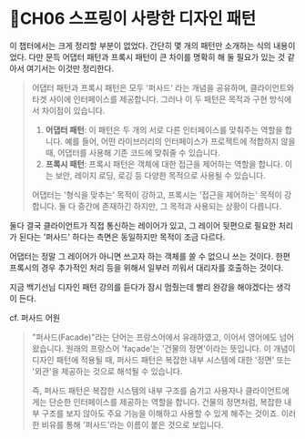 # CH06 스프링이 사랑한 디자인 패턴

이 챕터에서는 크게 정리할 부분이 없었다. 간단히 몇 개의 패턴만 소개하는 식의 내용이었다. 다만 문득 어댑터 패턴과 프록시 패턴이 큰 차이를 명확히 해 둘 필요가 있는 것 같아서 여기서는 이것만 정리한다.

> 어댑터 패턴과 프록시 패턴은 모두 '퍼사드' 라는 개념을 공유하며, 클라이언트와 타겟 사이에 인터페이스를 제공합니다. 그러나 이 두 패턴은 목적과 구현 방식에서 차이점이 있습니다.
>
> 1. **어댑터 패턴**: 이 패턴은 두 개의 서로 다른 인터페이스를 맞춰주는 역할을 합니다. 예를 들어, 어떤 라이브러리의 인터페이스가 프로젝트에 적합하지 않을 때, 어댑터를 사용해 기존 코드에 맞춰줄 수 있습니다.
> 2. **프록시 패턴**: 프록시 패턴은 객체에 대한 접근을 제어하는 역할을 합니다. 이는 보안, 레이지 로딩, 로깅 등 다양한 목적으로 사용될 수 있습니다.
>
> 어댑터는 '형식을 맞추는' 목적이 강하고, 프록시는 '접근을 제어하는' 목적이 강합니다. 둘 다 중간에 존재하긴 하지만, 그 목적과 사용되는 상황이 다릅니다.

둘다 결국 클라이언트가 직접 통신하는 레이어가 있고, 그 레이어 뒷편으로 필요한 처리가 된다는 '퍼사드' 하다는 측면은 동일하지만 목적이 조금 다르다.

어댑터는 정말 그 레이어가 아니면 쓰고자 하는 객체를 쓸 수 없으니 쓰는 것이다. 한편 프록시의 경우 추가적인 처리 등을 위해서 일부러 끼워서 대리자를 호출하는 것이다.

지금 백기선님 디자인 패턴 강의를 듣다가 잠시 멈췄는데 빨리 완강을 해야겠다는 생각이 든다.



cf. 퍼사드 어원

> "퍼사드(Facade)"라는 단어는 프랑스어에서 유래하였고, 이어서 영어에도 넘어왔습니다. 원래의 프랑스어 'façade'는 '건물의 정면'이라는 뜻입니다. 이 개념이 디자인 패턴에 적용될 때, 퍼사드 패턴은 복잡한 내부 시스템에 대한 '정면' 또는 '외관'을 제공하는 것으로 해석될 수 있습니다.
>
> 즉, 퍼사드 패턴은 복잡한 시스템의 내부 구조를 숨기고 사용자나 클라이언트에게는 단순한 인터페이스를 제공하는 역할을 합니다. 건물의 정면처럼, 복잡한 내부 구조를 보지 않아도 주요 기능을 이해하고 사용할 수 있게 해주는 것이죠. 이러한 비유를 통해 '퍼사드'라는 이름이 붙은 것으로 보입니다.
